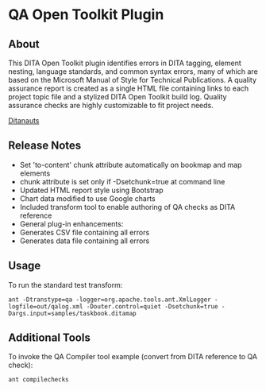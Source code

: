 # QA Open Toolkit Plugin

## About

This DITA Open Toolkit plugin identifies errors in DITA tagging, element nesting, language standards, and common syntax errors, many of which are based on the Microsoft Manual of Style for Technical Publications. A quality assurance report is created as a single HTML file containing links to each project topic file and a stylized DITA Open Toolkit build log. Quality assurance checks are highly customizable to fit project needs.

[Ditanauts](www.ditanauts.org)


## Release Notes

- Set 'to-content' chunk attribute automatically on bookmap and map elements
 - chunk attribute is set only if -Dsetchunk=true at command line
- Updated HTML report style using Bootstrap
- Chart data modified to use Google charts
- Included transform tool to enable authoring of QA checks as DITA reference  
- General plug-in enhancements:
 - Generates CSV file containing all errors
 - Generates data file containing all errors

## Usage

To run the standard test transform:

```
ant -Dtranstype=qa -logger=org.apache.tools.ant.XmlLogger -logfile=out/qalog.xml -Douter.control=quiet -Dsetchunk=true -Dargs.input=samples/taskbook.ditamap
```

## Additional Tools

To invoke the QA Compiler tool example (convert from DITA reference to QA check):

```
ant compilechecks
```